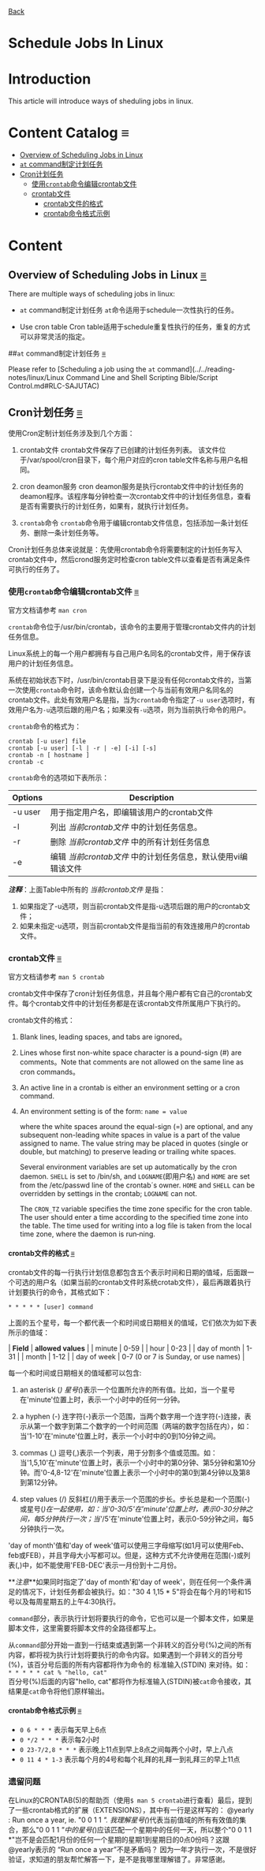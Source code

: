 [Back](index.md)

# Schedule Jobs In Linux

# Introduction

This article will introduce ways of sheduling jobs in linux.

# Content Catalog <a id='≡'>≡</a>

- [Overview of Scheduling Jobs in Linux](#OOSJIL)
- [`at` command制定计划任务](#AC)
- [Cron计划任务](#CT)
    + [使用`crontab`命令编辑crontab文件](#CT-TAG1)
    + [crontab文件](#CT-TAG2)
        * [crontab文件的格式](#CT-TAG3)
        * [crontab命令格式示例](#CT-TAG3-1)


# Content

## Overview of Scheduling Jobs in Linux <a id='OOSJIL'>[≡](#≡)</a>

There are multiple ways of scheduling jobs in linux:

- `at` command制定计划任务
    `at`命令适用于schedule一次性执行的任务。

- Use cron table
    Cron table适用于schedule重复性执行的任务，重复的方式可以非常灵活的指定。

##`at` command制定计划任务 <a id='AC'>[≡](#≡)</a>

Please refer to [Scheduling a job using the `at` command](../../reading-notes/linux/Linux Command Line and Shell Scripting Bible/Script Control.md#RLC-SAJUTAC)

## Cron计划任务 <a id='CT'>[≡](#≡)</a>

使用Cron定制计划任务涉及到几个方面：

1. crontab文件
    crontab文件保存了已创建的计划任务列表。
    该文件位于/var/spool/cron目录下，每个用户对应的cron table文件名称与用户名相同。

2. cron deamon服务
    cron deamon服务是执行crontab文件中的计划任务的deamon程序。该程序每分钟检查一次crontab文件中的计划任务信息，查看是否有需要执行的计划任务，如果有，就执行计划任务。

3. `crontab`命令
    `crontab`命令用于编辑crontab文件信息，包括添加一条计划任务、删除一条计划任务等。

Cron计划任务总体来说就是：先使用crontab命令将需要制定的计划任务写入crontab文件中，然后crond服务定时检查cron table文件以查看是否有满足条件可执行的任务了。


### 使用`crontab`命令编辑crontab文件 <a id='CT-TAG1'>[≡](#≡)</a>

官方文档请参考 `man cron`      

`crontab`命令位于/usr/bin/crontab，该命令的主要用于管理crontab文件内的计划任务信息。   

Linux系统上的每一个用户都拥有与自己用户名同名的crontab文件，用于保存该用户的计划任务信息。

系统在初始状态下时，/usr/bin/crontab目录下是没有任何crontab文件的，当第一次使用`crontab`命令时，该命令默认会创建一个与当前有效用户名同名的crontab文件。此处有效用户名是指，当为`crontab`命令指定了`-u user`选项时，有效用户名为`-u`选项后跟的用户名；如果没有`-u`选项，则为当前执行命令的用户。

`crontab`命令的格式为：        
```
crontab [-u user] file
crontab [-u user] [-l | -r | -e] [-i] [-s]
crontab -n [ hostname ]
crontab -c
```

`crontab`命令的选项如下表所示：  

| **Options** |                         **Description**                         |
|-------------|-----------------------------------------------------------------|
| -u user     | 用于指定用户名，即编辑该用户的crontab文件                       |
| -l          | 列出 _当前crontab文件_ 中的计划任务信息。                       |
| -r          | 删除 _当前crontab文件_ 中的所有计划任务信息                     |
| -e          | 编辑 _当前crontab文件_ 中的计划任务信息，默认使用vi编辑该文件 |

**_注释_**：上面Table中所有的 _当前crontab文件_ 是指：

1. 如果指定了-u选项，则当前crontab文件是指-u选项后跟的用户的crontab文件；
2. 如果未指定-u选项，则当前crontab文件是指当前的有效连接用户的crontab文件。



### crontab文件 <a id='CT-TAG2'>[≡](#≡)</a>

官方文档请参考 `man 5 crontab`

crontab文件中保存了cron计划任务信息，并且每个用户都有它自己的crontab文件。每个crontab文件中的计划任务都是在该crontab文件所属用户下执行的。

crontab文件的格式：  

1. Blank lines, leading spaces, and tabs are ignored。
2. Lines whose first non-white space character is a pound-sign (#)  are  comments。Note that comments are not allowed on the same line as cron commands。
3. An active line in a crontab is either an environment setting or a cron command.
4. An environment setting is of the form:
    `name = value`

    where the white spaces around the equal-sign (=) are optional, and any subsequent non-leading white spaces in value is  a  part  of the  value  assigned  to  name.   The  value string may be placed in quotes (single or double, but matching) to  preserve leading or trailing white spaces.

    Several environment variables are set up automatically by the cron daemon. `SHELL` is set to /bin/sh, and `LOGNAME`(即用户名)  and `HOME`  are set  from  the  /etc/passwd  line of the crontab´s owner.  `HOME` and `SHELL` can be overridden by settings in the crontab; `LOGNAME` can not.

    The `CRON_TZ` variable specifies the time zone specific for the cron table.  The user should enter a time according to the specified time zone into the table. The time used for writing into a log file is taken from the local time zone, where the daemon is run‐ning.

#### crontab文件的格式  <a id='CT-TAG3'>[≡](#≡)</a>

crontab文件的每一行执行计划信息都包含五个表示时间和日期的值域，后面跟一个可选的用户名（如果当前的crontab文件时系统crotab文件），最后再跟着执行计划要执行的命令，其格式如下：      
```
* * * * * [user] command
```
上面的五个星号，每一个都代表一个和时间或日期相关的值域，它们依次为如下表所示的值域：   

| **Field**    | **allowed values**                   |
| minute       | 0-59                                 |
| hour         | 0-23                                 |
| day of month | 1-31                                 |
| month        | 1-12                                 |
| day of week  | 0-7 (0 or 7 is Sunday, or use names) |

每一个和时间或日期相关的值域都可以包含:    

1. an asterisk (*)
    星号(*)表示一个位置所允许的所有值。比如，当一个星号在'minute'位置上时，表示一个小时中的任何一分钟。

2. a hyphen (-)
    连字符(-)表示一个范围，当两个数字用一个连字符(-)连接，表示从第一个数字到第二个数字的一个时间范围（两端的数字包括在内），如：当'1-10'在'minute'位置上时，表示一个小时中的0到10分钟之间。 
3. commas (,)
    逗号(,)表示一个列表，用于分割多个值或范围。如：当'1,5,10'在'minute'位置上时，表示一个小时中的第0分钟、第5分钟和第10分钟。而'0-4,8-12'在'minute'位置上表示一个小时中的第0到第4分钟以及第8到第12分钟。

4. step values (/)
    反斜杠(/)用于表示一个范围的步长。步长总是和一个范围(-)或星号(*)在一起使用，如：当'0-30/5'在'minute'位置上时，表示0-30分钟之间，每5分钟执行一次；当'*/5'在'minute'位置上时，表示0-59分钟之间，每5分钟执行一次。

'day of month'值和'day of week'值可以使用三字母缩写(如1月可以使用Feb、feb或FEB），并且字母大小写都可以。但是，这种方式不允许使用在范围(-)或列表(,)中，如不能使用'FEB-DEC'表示一月份到十二月份。

**_注意_**如果同时指定了'day of month'和'day of week'，则在任何一个条件满足的情况下，计划任务都会被执行。如："30 4 1,15 * 5"将会在每个月的1号和15号以及每周星期五的上午4:30执行。

`command`部分，表示执行计划将要执行的命令，它也可以是一个脚本文件，如果是脚本文件，这里需要将脚本文件的全路径都写上。

从`command`部分开始一直到一行结束或遇到第一个非转义的百分号(%)之间的所有内容，都将视为执行计划将要执行的命令内容。如果遇到一个非转义的百分号(%)，该百分号后面的所有内容都将作为命令的 标准输入(STDIN) 来对待。如：   
`* * * * * cat % "hello, cat"`      
百分号(%)后面的内容"hello, cat"都将作为标准输入(STDIN)被`cat`命令接收，其结果是`cat`命令将他们原样输出。

#### crontab命令格式示例  <a id='CT-TAG3-1'>[≡](#≡)</a>

- `0 6 * * *` 表示每天早上6点        
- `0 */2 * * *` 表示每2小时
- `0 23-7/2,8 * * *` 表示晚上11点到早上8点之间每两个小时，早上八点
- `0 11 4 * 1-3` 表示每个月的4号和每个礼拜的礼拜一到礼拜三的早上11点


### 遗留问题

在Linux的CRONTAB(5)的帮助页（使用`$ man 5 crontab`进行查看）最后，提到了一些crontab格式的扩展（EXTENSIONS），其中有一行是这样写的：
@yearly    :    Run once a year, ie.  "0 0 1 1 *".
我理解星号(*)代表当前值域的所有有效值的集合，那么"0 0 1 1 *"中的星号(*)应该匹配一个星期中的任何一天，所以整个"0 0 1 1 *"岂不是会匹配1月份的任何一个星期的星期1到星期日的0点0份吗？这跟 @yearly表示的 “Run once a year”不是矛盾吗？
因为一年才执行一次，不是很好验证，求知道的朋友帮忙解答一下，是不是我哪里理解错了。非常感谢。


